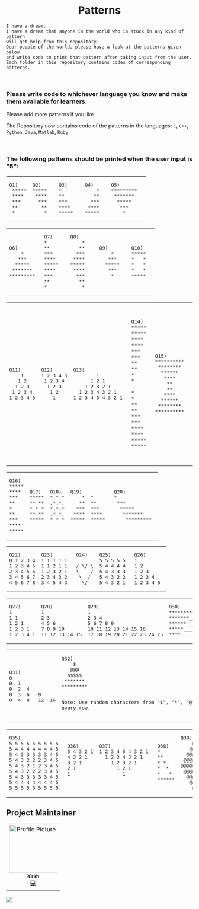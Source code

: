 <h1 align = "Center">Patterns</h1>

```
I have a dream. 
I have a dream that anyone in the world who is stuck in any kind of pattern 
will get help from this repository.
Dear people of the world, please have a look at the patterns given below 
and write code to print that pattern after taking input from the user.
Each folder in this repository contains codes of corresponding patterns.
```

<br>
<h3>Please write code to whichever language you know and make them available for learners.</h3>
Please add more patterns if you like.  
<br>

The Repository now contains code of the patterns in the languages: ```C```, ```C++```, ```Python```, ```Java```, ```Matlab```, ```Ruby```

<br>

<h3>The following patterns should be printed when the user input is "5": </h3> 
<table>
 
<tr>
 
<td>
<pre>
Q1)
 *****
 ****
 ***
 **
 *
</pre>
</td>
 
<td>
<pre>
Q2)  
*****  
 ****  
  ***  
   **  
    *  
</pre>
</td>

<td>
<pre>
Q3)  
*  
**  
***  
****  
*****  
</pre>
</td>

<td>
<pre>
Q4)  
    *  
   **  
  ***  
 ****  
*****  
</pre>
</td>

<td>
<pre>
Q5)  
*********  
 *******  
  *****  
   ***  
    * 
</pre>
</td>


</tr>
  </table>
 <table>
<tr>
<td>
<pre>
Q6)  
    *  
   ***  
  *****  
 *******  
********* 
</pre>
</td>
 
<td>
<pre>
Q7)  
*  
**  
***  
****  
*****  
****  
***  
**  
*  
</pre>
</td>

<td>
<pre>
Q8)  
    *  
   **  
  ***  
 ****  
*****  
 ****  
  ***  
   **  
    *   
</pre>
</td>

<td>
<pre>
Q9)  
    *  
   ***  
  *****  
   ***  
    *  
</pre>
</td>

<td>
<pre>
Q10)  
*****  
*   *  
*   *  
*   *  
*****  
</pre>
</td>

</tr>
  </table>
 <table>
 <tr>
 
<td>
<pre>
Q11)  
    1
   1 2
  1 2 3 
 1 2 3 4
1 2 3 4 5
</pre>
</td>
 
<td>
<pre>
Q12)  
1 2 3 4 5
 1 2 3 4
  1 2 3 
   1 2
    1 
</pre>
</td>

<td>
<pre>
Q13)  
        1
      1 2 1
    1 2 3 2 1
  1 2 3 4 3 2 1
1 2 3 4 5 4 3 2 1 
</pre>
</td>

<td>
<pre>

```
Q14)
***** *****
****   ****
***     ***
**       **
*         *

*         *
**       **
***     ***
****   ****
***** *****
```

</pre>
</td>

<td>
<pre>
Q15)
**********
 ********
  ******
   ****
    **
    **
   ****
  ******
 ********
**********  
</pre>
</td>

</tr>
  </table>
 <table>
 <tr>
 
<td>
<pre>
Q16)
*****
****
***
**
*
**
***
****
*****
</pre>
</td>
 
<td>
<pre>
Q17)
*****
** **
* * *
** **
*****
</pre>
</td>

<td>
<pre>
Q18)
*.*.*
.*.*.
*.*.*
.*.*.
*.*.*
</pre>
</td>

<td>
<pre>
Q19)
    *  *
   **  **
  ***  ***
 ****  ****
*****  ***** 
</pre>
</td>

<td>
<pre>
Q20)
*
 ***
  *****
   *******
    ********* 
</pre>
</td>

</tr>
  </table>
 <table>
 <tr>
 
<td>
<pre>
Q22)
0 1 2 3 4
1 2 3 4 5
2 3 4 5 6
3 4 5 6 7
4 5 6 7 8
</pre>
</td>
 
<td>
<pre>
Q23)
1 1 1 1 1
1 1 2 1 1
1 2 3 2 1
2 3 4 3 2
3 4 5 4 3 
</pre>
</td>

<td>
<pre>
Q24)
 _  _
/ \/ \
\    /
 \  /
  \/
</pre>
</td>

<td>
<pre>
Q25)
5 5 5 5 5
5 4 4 4 4
5 4 3 3 3
5 4 3 2 2
5 4 3 2 1 
</pre>
</td>

<td>
<pre>
Q26)
1
1 2
1 2 3
1 2 3 4
1 2 3 4 5 
</pre>
</td>

</tr>
  </table>
 <table>
 <tr>
 
<td>
<pre>
Q27)
1 
1 1
1 2 1
1 2 3 1
1 2 3 4 1
</pre>
</td>
 
<td>
<pre>
Q28)
1
2 3 
4 5 6 
7 8 9 10
11 12 13 14 15
</pre>
</td>

<td>
<pre>
Q29)
1 
2 3 4 
5 6 7 8 9 
10 11 12 13 14 15 16 
17 18 19 20 21 22 23 24 25
</pre>
</td>

<td>
<pre>
Q30)
****************
*******__*******
******____******
*****______*****
****________****  
</pre>
</td>
</tr>
  </table>
   <table>
  <tr>
<td>
<pre>
Q31)
0  
0  1  
0  2  4  
0  3  6   9
0  4  8   12  16
</pre>
</td>
 
<td>
<pre>
Q32)
    $    
   @@@   
  $$$$$  
 ******* 
*********

Note: Use random characters 
from "$", "*", "@", "#", "%" 
to print every row.
</pre>
</td>
 
<td>
<pre>
Q33)
1 2 3 4 5
10 9 8 7 6
11 12 13 14 15
20 19 18 17 16
21 22 23 24 25  
</pre>
</td>

<td>
<pre>
Q34)
--------e--------
------e-d-e------
----e-d-c-d-e----
--e-d-c-b-c-d-e--
e-d-c-b-a-b-c-d-e
--e-d-c-b-c-d-e--
----e-d-c-d-e----
------e-d-e------
--------e-------- 
</pre>
</td>


</tr>
 </table>
 <table>
<tr>
 
 <td>
<pre>
Q35)
5 5 5 5 5 5 5 5 5 
5 4 4 4 4 4 4 4 5 
5 4 3 3 3 3 3 4 5 
5 4 3 2 2 2 3 4 5 
5 4 3 2 1 2 3 4 5 
5 4 3 2 2 2 3 4 5 
5 4 3 3 3 3 3 4 5 
5 4 4 4 4 4 4 4 5 
5 5 5 5 5 5 5 5 5
</pre>
</td>
 
<td>
<pre>
Q36)
5 4 3 2 1
4 3 2 1
3 2 1
2 1
1

</pre>
</td>

<td>
<pre>
Q37)
1 2 3 4 5 4 3 2 1 
  1 2 3 4 3 2 1 
    1 2 3 2 1 
      1 2 1 
        1 

</pre>
</td>

<td>
<pre>
Q38)
*
**
* *
*  *
*   *
******
</pre>
</td>

<td>
<pre>
Q39)
    @
   @@@
  @@@@@
 @@@@@@@
@@@@@@@@@
 @@@@@@@
  @@@@@
   @@@
    @
</pre>
</td>
<td>
<pre>
 ++ your pattern
</pre>
</td>

</tr>
</table>


## Project Maintainer 


<table>
  <tbody><tr>
    <td align="center"><a href="https://github.com/kmryashasvi"><img alt="Profile Picture" src="https://avatars.githubusercontent.com/u/66861659?s=400&u=64fefa0d1dc0f089b0cdb61f10f3691ee24cd636&v=4" width="130px;"><br><sub><b>
 Yash </b></sub></a><br><a href="" title="Code">💻 </a></td></a></td>
  </tr>
</tbody></table>

<div><img src="https://img.shields.io/github/followers/stlyash?style=social"></div>